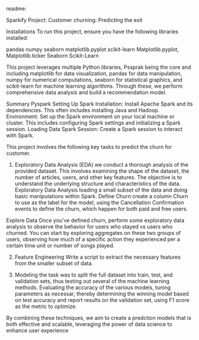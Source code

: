 readme: 

Sparkify Project: Customer churning: Predicting the exit

Installations
To run this project, ensure you have the following libraries installed:

pandas
numpy
seaborn
matplotlib.pyplot
scikit-learn
Matplotlib.pyplot, Matplotlib.ticker
Seaborn
Scikit-Learn

This project leverages multiple Python libraries, Pssprak being the core and  including matplotlib for data visualization, pandas for data manipulation, numpy for numerical computations, seaborn for statistical graphics, and scikit-learn for machine learning algorithms. Through these, we perform comprehensive data analysis and build a recommendation model.

Summary
Pyspark 
 Setting Up Spark
Installation: Install Apache Spark and its dependencies. This often includes installing Java and Hadoop.
Environment: Set up the Spark environment on your local machine or cluster. This includes configuring Spark settings and initializing a Spark session.
 Loading Data
Spark Session: Create a Spark session to interact with Spark.

This project involves the following key tasks to predict the churn for customer.

1. Exploratory Data Analysis (EDA)
we conduct a thorough analysis of the provided dataset. This involves examining the shape of the dataset, the number of articles, users, and other key features. The objective is to understand the underlying structure and characteristics of the data.
Exploratory Data Analysis
loading a small subset of the data and doing basic manipulations within Spark. 
Define Churn
create a column Churn to use as the label for the model, using the Cancellation Confirmation events to define the churn, which happen for both paid and free users.

Explore Data
Once you've defined churn, perform some exploratory data analysis to observe the behavior for users who stayed vs users who churned. You can start by exploring aggregates on these two groups of users, observing how much of a specific action they experienced per a certain time unit or number of songs played.

2. Feature Engineering
Write a script to extract the necessary features from the smaller subset of data.

3. Modeling
the task was to split the full dataset into train, test, and validation sets, thus testing out several of the machine learning methods. 
Evaluating the accuracy of the various models, tuning parameters as necessar, thereby determining the winning model based on test accuracy and report results on the validation set, using F1 score as the metric to optimize.

By combining these techniques, we aim to create a predction models that is both effective and scalable, leveraging the power of data science to enhance user experience